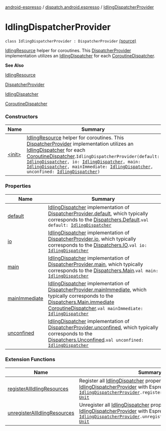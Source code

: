 [android-espresso](../../index.md) / [dispatch.android.espresso](../index.md) / [IdlingDispatcherProvider](./index.md)

# IdlingDispatcherProvider

`class IdlingDispatcherProvider : DispatcherProvider` [(source)](https://github.com/RBusarow/Dispatch/tree/master/android-espresso/src/main/java/dispatch/android/espresso/IdlingDispatcherProvider.kt#L31)

[IdlingResource](#) helper for coroutines.  This [DispatcherProvider](#) implementation
utilizes an [IdlingDispatcher](../-idling-dispatcher/index.md) for each [CoroutineDispatcher](https://kotlin.github.io/kotlinx.coroutines/kotlinx-coroutines-core/kotlinx.coroutines/-coroutine-dispatcher/index.html).

**See Also**

[IdlingResource](#)

[DispatcherProvider](#)

[IdlingDispatcher](../-idling-dispatcher/index.md)

[CoroutineDispatcher](https://kotlin.github.io/kotlinx.coroutines/kotlinx-coroutines-core/kotlinx.coroutines/-coroutine-dispatcher/index.html)

### Constructors

| Name | Summary |
|---|---|
| [&lt;init&gt;](-init-.md) | [IdlingResource](#) helper for coroutines.  This [DispatcherProvider](#) implementation utilizes an [IdlingDispatcher](../-idling-dispatcher/index.md) for each [CoroutineDispatcher](https://kotlin.github.io/kotlinx.coroutines/kotlinx-coroutines-core/kotlinx.coroutines/-coroutine-dispatcher/index.html).`IdlingDispatcherProvider(default: `[`IdlingDispatcher`](../-idling-dispatcher/index.md)`, io: `[`IdlingDispatcher`](../-idling-dispatcher/index.md)`, main: `[`IdlingDispatcher`](../-idling-dispatcher/index.md)`, mainImmediate: `[`IdlingDispatcher`](../-idling-dispatcher/index.md)`, unconfined: `[`IdlingDispatcher`](../-idling-dispatcher/index.md)`)` |

### Properties

| Name | Summary |
|---|---|
| [default](default.md) | [IdlingDispatcher](../-idling-dispatcher/index.md) implementation of [DispatcherProvider.default](#), which typically corresponds to the [Dispatchers.Default](https://kotlin.github.io/kotlinx.coroutines/kotlinx-coroutines-core/kotlinx.coroutines/-coroutine-dispatcher/index.html).`val default: `[`IdlingDispatcher`](../-idling-dispatcher/index.md) |
| [io](io.md) | [IdlingDispatcher](../-idling-dispatcher/index.md) implementation of [DispatcherProvider.io](#), which typically corresponds to the [Dispatchers.IO](https://kotlin.github.io/kotlinx.coroutines/kotlinx-coroutines-core/kotlinx.coroutines/-coroutine-dispatcher/index.html).`val io: `[`IdlingDispatcher`](../-idling-dispatcher/index.md) |
| [main](main.md) | [IdlingDispatcher](../-idling-dispatcher/index.md) implementation of [DispatcherProvider.main](#), which typically corresponds to the [Dispatchers.Main](https://kotlin.github.io/kotlinx.coroutines/kotlinx-coroutines-core/kotlinx.coroutines/-coroutine-dispatcher/index.html).`val main: `[`IdlingDispatcher`](../-idling-dispatcher/index.md) |
| [mainImmediate](main-immediate.md) | [IdlingDispatcher](../-idling-dispatcher/index.md) implementation of [DispatcherProvider.mainImmediate](#), which typically corresponds to the [Dispatchers.Main.immediate](https://kotlin.github.io/kotlinx.coroutines/kotlinx-coroutines-core/kotlinx.coroutines/-main-coroutine-dispatcher/immediate.html) [CoroutineDispatcher](https://kotlin.github.io/kotlinx.coroutines/kotlinx-coroutines-core/kotlinx.coroutines/-coroutine-dispatcher/index.html).`val mainImmediate: `[`IdlingDispatcher`](../-idling-dispatcher/index.md) |
| [unconfined](unconfined.md) | [IdlingDispatcher](../-idling-dispatcher/index.md) implementation of [DispatcherProvider.unconfined](#), which typically corresponds to the [Dispatchers.Unconfined](https://kotlin.github.io/kotlinx.coroutines/kotlinx-coroutines-core/kotlinx.coroutines/-coroutine-dispatcher/index.html).`val unconfined: `[`IdlingDispatcher`](../-idling-dispatcher/index.md) |

### Extension Functions

| Name | Summary |
|---|---|
| [registerAllIdlingResources](../register-all-idling-resources.md) | Register all [IdlingDispatcher](../-idling-dispatcher/index.md) properties of the receiver [IdlingDispatcherProvider](./index.md) with Espresso's [IdlingRegistry](#).`fun `[`IdlingDispatcherProvider`](./index.md)`.registerAllIdlingResources(): `[`Unit`](https://kotlinlang.org/api/latest/jvm/stdlib/kotlin/-unit/index.html) |
| [unregisterAllIdlingResources](../unregister-all-idling-resources.md) | Unregister all [IdlingDispatcher](../-idling-dispatcher/index.md) properties of the receiver [IdlingDispatcherProvider](./index.md) with Espresso's [IdlingRegistry](#).`fun `[`IdlingDispatcherProvider`](./index.md)`.unregisterAllIdlingResources(): `[`Unit`](https://kotlinlang.org/api/latest/jvm/stdlib/kotlin/-unit/index.html) |
